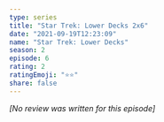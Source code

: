```yaml
---
type: series
title: "Star Trek: Lower Decks 2x6"
date: "2021-09-19T12:23:09"
name: "Star Trek: Lower Decks"
season: 2
episode: 6
rating: 2
ratingEmoji: "⭐️⭐️"
share: false
---
```


_[No review was written for this episode]_
